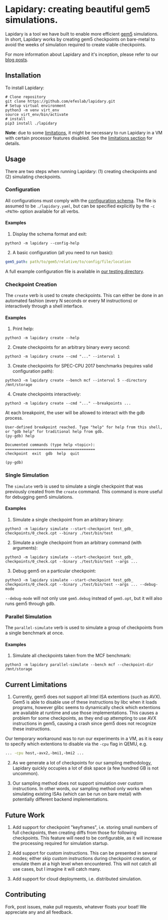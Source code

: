 # Lapidary: creating beautiful gem5 simulations.

Lapidary is a tool we have built to enable more efficient [gem5][gem5] simulations.
In short, Lapidary works by creating gem5 checkpoints on bare-metal to avoid the
weeks of simulation required to create viable checkpoints. 

For more information about Lapidary and it's inception, please refer to our [blog posts][blog].

## Installation

To install Lapidary:

```shell
# Clone repository
git clone https://github.com/efeslab/lapidary.git
# Setup virtual environment
python3 -m venv virt_env
source virt_env/bin/activate
# install
pip3 install ./lapidary
```

**Note**: due to some [limitations](#limitations), it might be necessary to run 
Lapidary in a VM with certain processor features disabled. See the [limitations section](#limitations) for details.

## Usage

There are two steps when running Lapidary: (1) creating checkpoints and (2) simulating checkpoints.

### Configuration

All configurations must comply with the [configuration schema][schema-file]. The file is assumed to be `./lapidary.yaml`, but can be specified explicitly by the
`-c <PATH>` option available for all verbs.

#### Examples

1. Display the schema format and exit:

```shell
python3 -m lapidary --config-help
```

2. A basic configuration (all you need to run basic):
```yaml
gem5_path: path/to/gem5/relative/to/config/file/location
```

A full example configuration file is available in [our testing directory][example-config].

### Checkpoint Creation

The `create` verb is used to create checkpoints. This can either be done in 
an automated fashion (every N seconds or every M instructions) or interactively through a shell interface.

#### Examples

1. Print help:

```shell
python3 -m lapidary create --help
```

2. Create checkpoints for an arbitrary binary every second:

```shell
python3 -m lapidary create --cmd "..." --interval 1
```

3. Create checkpoints for SPEC-CPU 2017 benchmarks (requires valid configuration path):

```shell
python3 -m lapidary create --bench mcf --interval 5 --directory /mnt/storage
```

4. Create checkpoints interactively:

```shell
python3 -m lapidary create --cmd "..." --breakpoints ...
```

At each breakpoint, the user will be allowed to interact with the gdb process.
```
User-defined breakpoint reached. Type "help" for help from this shell, or "gdb help" for traditional help from gdb.
(py-gdb) help

Documented commands (type help <topic>):
========================================
checkpoint  exit  gdb  help  quit

(py-gdb) 
```

### Single Simulation

The `simulate` verb is used to simulate a single checkpoint that was previously
created from the `create` command. This command is more useful for debugging
gem5 simulations.

#### Examples

1. Simulate a single checkpoint from an arbitrary binary:

```shell
python3 -m lapidary simulate --start-checkpoint test_gdb_
checkpoints/0_check.cpt --binary ./test/bin/test
```

2. Simulate a single checkpoint from an arbitrary command (with arguments):

```shell
python3 -m lapidary simulate --start-checkpoint test_gdb_
checkpoints/0_check.cpt --binary ./test/bin/test --args ... 
```

3. Debug gem5 on a particular checkpoint:

```shell
python3 -m lapidary simulate --start-checkpoint test_gdb_
checkpoints/0_check.cpt --binary ./test/bin/test --args ... --debug-mode
```

`--debug-mode` will not only use `gem5.debug` instead of `gem5.opt`, but it will
also runs gem5 through gdb.

### Parallel Simulation

The `parallel-simulate` verb is used to simulate a group of checkpoints from a 
single benchmark at once.

#### Examples

1. Simulate all checkpoints taken from the MCF benchmark:

```shell
python3 -m lapidary parallel-simulate --bench mcf --checkpoint-dir /mnt/storage
```

## Current Limitations

1. Currently, gem5 does not support all Intel ISA extentions (such as AVX). Gem5 
is able to disable use of these instructions by libc when it loads programs, 
however glibc seems to dynamically check which extentions are available at runtime
and use those implementations. This causes a problem for some checkpoints, as 
they end up attempting to use AVX instructions in gem5, causing a crash since 
gem5 does not recognize these instructions. 

Our temporary workaround was to run our experiments in a VM, as it is easy to 
specify which extentions to disable via the `-cpu` flag in QEMU, e.g.

```bash
... -cpu host,-avx2,-bmi1,-bmi2 ...
```

2. As we generate a lot of checkpoints for our sampling methodology, Lapidary 
quickly occupies a lot of disk space (a few hundred GB is not uncommon). 

3. Our sampling method does not support simulation over custom instructions. 
In other words, our sampling method only works when simulating existing ISAs
(which can be run on bare metal) with potentially different backend implementations.

## Future Work

1. Add support for checkpoint "keyframes", i.e. storing small numbers of full 
checkpoints, then creating diffs from those for following checkpoints. This
feature will need to be configurable, as it will increase the processing required
for simulation startup.

2. Add support for custom instructions. This can be presented in several modes; either skip custom instructions during checkpoint creation, or emulate them at a high level when encountered. This will not catch all use cases, but I imagine it
will catch many.

3. Add support for cloud deployments, i.e. distributed simulation.

## Contributing

Fork, post issues, make pull requests, whatever floats your boat! We appreciate 
any and all feedback.

[example-config]: test/lapidary.yaml
[schema-file]: config/schema.yaml
[gem5]: http://gem5.org/Main_Page
[blog]: https://medium.com/@iangneal/lapidary-crafting-more-beautiful-gem5-simulations-4bc6f6aad717